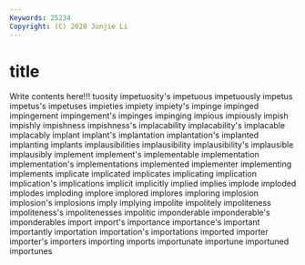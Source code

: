 ```yaml
---
Keywords: 25234
Copyright: (C) 2020 Junjie Li
---
```


# title

Write contents here!!!
tuosity 
impetuosity's 
impetuous 
impetuously 
impetus 
impetus's 
impetuses
impieties 
impiety 
impiety's 
impinge 
impinged 
impingement 
impingement's 
impinges 
impinging 
impious
impiously 
impish 
impishly 
impishness 
impishness's 
implacability 
implacability's 
implacable 
implacably 
implant
implant's 
implantation 
implantation's 
implanted 
implanting 
implants 
implausibilities 
implausibility 
implausibility's 
implausible
implausibly 
implement 
implement's 
implementable 
implementation 
implementation's 
implementations 
implemented 
implementer 
implementing
implements 
implicate 
implicated 
implicates 
implicating 
implication 
implication's 
implications 
implicit 
implicitly
implied 
implies 
implode 
imploded 
implodes 
imploding 
implore 
implored 
implores 
imploring
implosion 
implosion's 
implosions 
imply 
implying 
impolite 
impolitely 
impoliteness 
impoliteness's 
impolitenesses
impolitic 
imponderable 
imponderable's 
imponderables 
import 
import's 
importance 
importance's 
important 
importantly
importation 
importation's 
importations 
imported 
importer 
importer's 
importers 
importing 
imports 
importunate
importune 
importuned 
importunes 

